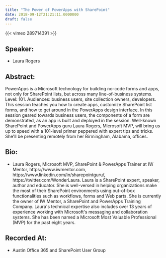 ```yaml
---
title: "The Power of PowerApps with SharePoint"
date: 2018-09-12T21:21:11.0000000
draft: false
---
```


{{< vimeo 289714391 >}}

## Speaker:

 - Laura Rogers

## Abstract:

<p>PowerApps is a Microsoft technology for building no-code forms and apps, not only for SharePoint lists, but across many line-of-business systems. Level: 101. Audiences: business users, site collection owners, developers. This session teaches you how to create apps, customize SharePoint list forms, and how to get around in the PowerApps design interface. In this session geared towards business users, the components of a form are demonstrated, as an app is built and deployed in the session. Well-known SharePoint and PowerApps guru Laura Rogers, Microsoft MVP, will bring us up to speed with a 101-level primer peppered with expert tips and tricks. She'll be presenting remotely from her Birmingham, Alabama, offices.</p>

## Bio:

 - <p> Laura Rogers, Microsoft MVP, SharePoint & PowerApps Trainer at IW Mentor, https://www.iwmentor.com, https://www.linkedin.com/in/sharepointguru/, https://twitter.com/WonderLaura. Laura is a SharePoint expert, speaker, author and educator. She is well-versed in helping organizations make the most of their SharePoint environments using out-of-box functionalities such as workflows, forms and Web parts. She is currently the owner of IW Mentor, a SharePoint and PowerApps Training Company. Laura's technical expertise also includes over 13 years of experience working with Microsoft's messaging and collaboration systems. She has been named a Microsoft Most Valuable Professional (MVP) for the past eight years.</p>

## Recorded At:

 - Austin Office 365 and SharePoint User Group

